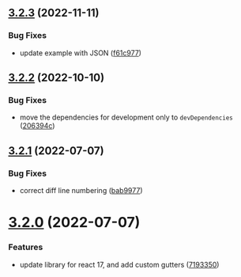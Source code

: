 ## [3.2.3](https://github.com/aeolun/react-diff-viewer-continued/compare/v3.2.2...v3.2.3) (2022-11-11)


### Bug Fixes

* update example with JSON ([f61c977](https://github.com/aeolun/react-diff-viewer-continued/commit/f61c977302415774dd32d48aca3addb7122ffa55))

## [3.2.2](https://github.com/aeolun/react-diff-viewer-continued/compare/v3.2.1...v3.2.2) (2022-10-10)


### Bug Fixes

* move the dependencies for development only to `devDependencies` ([206394c](https://github.com/aeolun/react-diff-viewer-continued/commit/206394cb16352f2c3601383b8510b4dee9578405))

## [3.2.1](https://github.com/aeolun/react-diff-viewer-continued/compare/v3.2.0...v3.2.1) (2022-07-07)


### Bug Fixes

* correct diff line numbering ([bab9977](https://github.com/aeolun/react-diff-viewer-continued/commit/bab99777fd687f85be68fb5c2990e554b6cb70bf))

# [3.2.0](https://github.com/aeolun/react-diff-viewer-continued/compare/v3.1.1...v3.2.0) (2022-07-07)

### Features

- update library for react 17, and add custom gutters ([7193350](https://github.com/aeolun/react-diff-viewer-continued/commit/7193350187ed5b13989e6d5e5ade40f3a45c943b))
